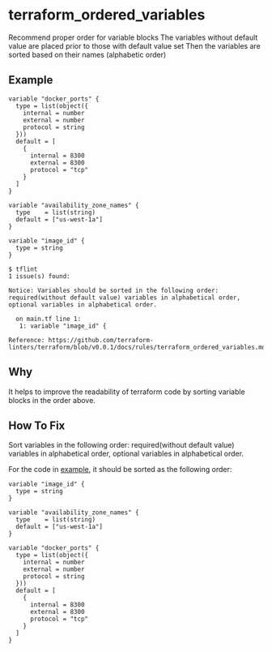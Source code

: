 # terraform_ordered_variables

Recommend proper order for variable blocks
The variables without default value are placed prior to those with default value set
Then the variables are sorted based on their names (alphabetic order)

## Example

```hcl
variable "docker_ports" {
  type = list(object({
    internal = number
    external = number
    protocol = string
  }))
  default = [
    {
      internal = 8300
      external = 8300
      protocol = "tcp"
    }
  ]
}

variable "availability_zone_names" {
  type    = list(string)
  default = ["us-west-1a"]
}

variable "image_id" {
  type = string
}
```

```
$ tflint
1 issue(s) found:

Notice: Variables should be sorted in the following order: required(without default value) variables in alphabetical order, optional variables in alphabetical order.

  on main.tf line 1:
   1: variable "image_id" {

Reference: https://github.com/terraform-linters/terraform/blob/v0.0.1/docs/rules/terraform_ordered_variables.md
```

## Why
It helps to improve the readability of terraform code by sorting variable blocks in the order above.

## How To Fix

Sort variables in the following order: required(without default value) variables in alphabetical order, optional variables in alphabetical order.

For the code in [example](#Example), it should be sorted as the following order:

```hcl
variable "image_id" {
  type = string
}

variable "availability_zone_names" {
  type    = list(string)
  default = ["us-west-1a"]
}

variable "docker_ports" {
  type = list(object({
    internal = number
    external = number
    protocol = string
  }))
  default = [
    {
      internal = 8300
      external = 8300
      protocol = "tcp"
    }
  ]
}
```